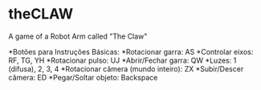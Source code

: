 theCLAW
=======

A game of a Robot Arm called "The Claw"

*Botões para Instruções Básicas:
*Rotacionar garra: AS
*Controlar eixos: RF, TG, YH
*Rotacionar pulso: UJ
*Abrir/Fechar garra: QW
*Luzes: 1 (difusa), 2, 3, 4
*Rotacionar câmera (mundo inteiro): ZX
*Subir/Descer câmera: ED
*Pegar/Soltar objeto: Backspace


